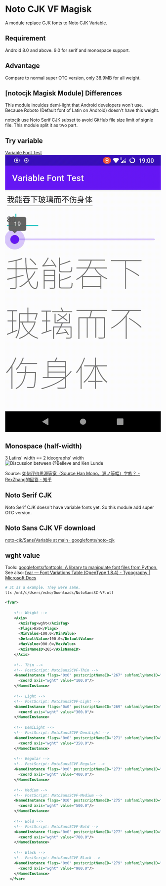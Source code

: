 # Noto CJK VF Magisk
A module replace CJK fonts to Noto CJK Variable.

## Requirement
Android 8.0 and above. 9.0 for serif and monospace support.

## Advantage
Compare to normal super OTC version, only 38.9MB for all weight.

## [notocjk Magisk Module] Differences
This module inculdes demi-light that Android developers won't use. Because Roboto (Default font of Latin on Android) doesn't have this weight.

notocjk use Noto Serif CJK subset to avoid GitHub file size limit of signle file. This module split it as two part.

## Try variable
[Variable Font Test](https://github.com/WordlessEcho/Variable-Font-Test)
![App Preview](https://github.com/WordlessEcho/Variable-Font-Test/blob/main/doc/pic/TRIM_20210409_190441.gif?raw=true)

## Monospace (half-width)
3 Latins' width == 2 ideographs' width
![Discussion between @Belleve and Ken Lunde](https://pic4.zhimg.com/v2-ac013950215abbabf27f0ca4847f56fc_r.jpg?source=1940ef5c)

Source: [如何评价思源等宽（Source Han Mono，源ノ等幅）字族？ - RexZhang的回答 - 知乎](https://www.zhihu.com/question/326423427/answer/697248702)

## Noto Serif CJK
Noto Serif CJK doesn't have variable fonts yet. So this module add super OTC version.

## Noto Sans CJK VF download
[noto-cjk/Sans/Variable at main · googlefonts/noto-cjk](https://github.com/googlefonts/noto-cjk/tree/main/Sans/Variable)

## wght value
Tools: [googlefonts/fonttools: A library to manipulate font files from Python.](https://github.com/googlefonts/fonttools)
See also: [fvar — Font Variations Table (OpenType 1.8.4) - Typography | Microsoft Docs](https://docs.microsoft.com/en-us/typography/opentype/spec/fvar#instancerecord)

```bash
# SC as a example. They were same.
ttx /mnt/c/Users/echo/Downloads/NotoSansSC-VF.otf
```
```xml
<fvar>

    <!-- Weight -->
    <Axis>
      <AxisTag>wght</AxisTag>
      <Flags>0x0</Flags>
      <MinValue>100.0</MinValue>
      <DefaultValue>100.0</DefaultValue>
      <MaxValue>900.0</MaxValue>
      <AxisNameID>265</AxisNameID>
    </Axis>

    <!-- Thin -->
    <!-- PostScript: NotoSansSCVF-Thin -->
    <NamedInstance flags="0x0" postscriptNameID="267" subfamilyNameID="266">
      <coord axis="wght" value="100.0"/>
    </NamedInstance>

    <!-- Light -->
    <!-- PostScript: NotoSansSCVF-Light -->
    <NamedInstance flags="0x0" postscriptNameID="269" subfamilyNameID="268">
      <coord axis="wght" value="300.0"/>
    </NamedInstance>

    <!-- DemiLight -->
    <!-- PostScript: NotoSansSCVF-DemiLight -->
    <NamedInstance flags="0x0" postscriptNameID="271" subfamilyNameID="270">
      <coord axis="wght" value="350.0"/>
    </NamedInstance>

    <!-- Regular -->
    <!-- PostScript: NotoSansSCVF-Regular -->
    <NamedInstance flags="0x0" postscriptNameID="273" subfamilyNameID="272">
      <coord axis="wght" value="400.0"/>
    </NamedInstance>

    <!-- Medium -->
    <!-- PostScript: NotoSansSCVF-Medium -->
    <NamedInstance flags="0x0" postscriptNameID="275" subfamilyNameID="274">
      <coord axis="wght" value="500.0"/>
    </NamedInstance>

    <!-- Bold -->
    <!-- PostScript: NotoSansSCVF-Bold -->
    <NamedInstance flags="0x0" postscriptNameID="277" subfamilyNameID="276">
      <coord axis="wght" value="700.0"/>
    </NamedInstance>

    <!-- Black -->
    <!-- PostScript: NotoSansSCVF-Black -->
    <NamedInstance flags="0x0" postscriptNameID="279" subfamilyNameID="278">
      <coord axis="wght" value="900.0"/>
    </NamedInstance>
  </fvar>
```
